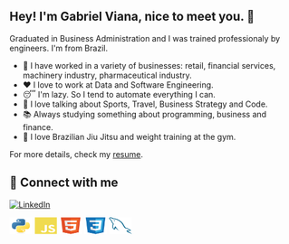 Hey! I'm Gabriel Viana, nice to meet you. 👋
----  
Graduated in Business Administration and I was trained professionaly by engineers. I'm from Brazil.

- 🔭 I have worked in a variety of businesses: retail, financial services, machinery industry, pharmaceutical industry.
- ❤️ I love to work at Data and Software Engineering.
- 😴 I'm lazy. So I tend to automate everything I can.
- 💬 I love talking about Sports, Travel, Business Strategy and Code.
- 📚 Always studying something about programming, business and finance.
- 🥋 I love Brazilian Jiu Jitsu and weight training at the gym.

For more details, check my [resume](https://docs.google.com/document/d/1PrltOuhArB7qgHySi-lVcQXeMScGpnmmOCuYVQPzMsc/edit?usp=sharing).

🔗 Connect with me
---
[![LinkedIn](https://img.shields.io/badge/LinkedIn-0077B5?style=for-the-badge&logo=linkedin&logoColor=white)](https://www.linkedin.com/in/gabriel-ob-viana)

<img align="center" alt="Python" height="30" width="40" src="https://raw.githubusercontent.com/devicons/devicon/master/icons/python/python-original.svg"> <img align="center" alt="Js" height="30" width="40" src="https://raw.githubusercontent.com/devicons/devicon/master/icons/javascript/javascript-plain.svg"> <img align="center" alt="HTML" height="30" width="40" src="https://raw.githubusercontent.com/devicons/devicon/master/icons/html5/html5-original.svg"> <img align="center" alt="CSS" height="30" width="40" src="https://raw.githubusercontent.com/devicons/devicon/master/icons/css3/css3-original.svg"> <img align="center" alt="CSS" height="30" width="40" src="https://raw.githubusercontent.com/devicons/devicon/master/icons/mysql/mysql-original.svg">
